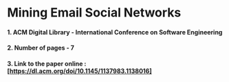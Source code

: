 # Mining Email Social Networks
#### 1. ACM Digital Library - International Conference on Software Engineering
#### 2. Number of pages - 7
#### 3. Link to the paper online : [https://dl.acm.org/doi/10.1145/1137983.1138016]
